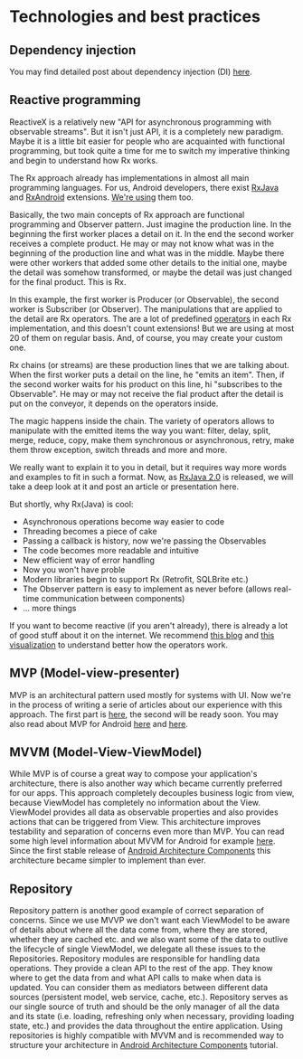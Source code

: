 # Technologies and best practices

## Dependency injection

You may find detailed post about dependency injection (DI) [here][1].

## Reactive programming

ReactiveX is a relatively new "API for asynchronous programming with observable streams". But it isn't just API, it is a completely new paradigm. Maybe it is a little bit easier for people who are acquainted with functional programming, but took quite a time for me to switch my imperative thinking and begin to understand how Rx works.

The Rx approach already has implementations in almost all main programming languages. For us, Android developers, there exist [RxJava][4] and [RxAndroid][5] extensions. [We're using][7] them too.

Basically, the two main concepts of Rx approach are functional programming and Observer pattern. Just imagine the production line. In the beginning the first worker places a detail on it. In the end the second worker receives a complete product. He may or may not know what was in the beginning of the production line and what was in the middle. Maybe there were other workers that added some other details to the initial one, maybe the detail was somehow transformed, or maybe the detail was just changed for the final product. This is Rx.

In this example, the first worker is Producer (or Observable), the second worker is Subscriber (or Observer). The manipulations that are applied to the detail are Rx operators. The are a lot of predefined [operators][3] in each Rx implementation, and this doesn't count extensions! But we are using at most 20 of them on regular basis. And, of course, you may create your custom one.

Rx chains (or streams) are these production lines that we are talking about. When the first worker puts a detail on the line, he "emits an item". Then, if the second worker waits for his product on this line, hi "subscribes to the Observable". He may or may not receive the fial product after the detail is put on the conveyor, it depends on the operators inside.

The magic happens inside the chain. The variety of operators allows to manipulate with the emitted items the way you want: filter, delay, split, merge, reduce, copy, make them synchronous or asynchronous, retry, make them throw exception, switch threads and more and more.

We really want to explain it to you in detail, but it requires way more words and examples to fit in such a format. Now, as [RxJava 2.0][6] is released, we will take a deep look at it and post an article or presentation here.

But shortly, why Rx(Java) is cool:
- Asynchronous operations become way easier to code
- Threading becomes a piece of cake
- Passing a callback is history, now we're passing the Observables
- The code becomes more readable and intuitive
- New efficient way of error handling
- Now you won't have proble
- Modern libraries begin to support Rx (Retrofit, SQLBrite etc.)
- The Observer pattern is easy to implement as never before (allows real-time communication between components)
- ... more things

If you want to become reactive (if you aren't already), there is already a lot of good stuff about it on the internet. We recommend [this blog][8] and [this visualization][9] to understand better how the operators work.

## MVP (Model-view-presenter)
MVP is an architectural pattern used mostly for systems with UI. Now we're in the process of writing a serie of articles about our experience with this approach. The first part is [here][12], the second will be ready soon. You may also read about MVP for Android [here][10] and [here][11].

## MVVM (Model-View-ViewModel)
While MVP is of course a great way to compose your application's architecture, there is also another way which became currently preferred for our apps. This approach completely decouples business logic from view, because ViewModel has completely no information about the View. ViewModel provides all data as observable properties and also provides actions that can be triggered from View. This architecture improves testability and separation of concerns even more than MVP. You can read some high level information about MVVM for Android for example [here][13]. Since the first stable release of [Android Architecture Components][14] this architecture became simpler to implement than ever.

## Repository
Repository pattern is another good example of correct separation of concerns. Since we use MVVP we don't want each ViewModel to be aware of details about where all the data come from, where they are stored, whether they are cached etc. and we also want some of the data to outlive the lifecycle of single ViewModel, we delegate all these issues to the Repositories. Repository modules are responsible for handling data operations. They provide a clean API to the rest of the app. They know where to get the data from and what API calls to make when data is updated. You can consider them as mediators between different data sources (persistent model, web service, cache, etc.). Repository serves as our single source of truth and should be the only manager of all the data and its state (i.e. loading, refreshing only when necessary, providing loading state, etc.) and provides the data throughout the entire application. Using repositories is highly compatible with MVVM and is recommended way to structure your architecture in [Android Architecture Components][14] tutorial.

[1]:  https://github.com/AckeeCZ/android-cookbook/blob/master/DependencyInjection.md
[2]:  http://reactivex.io/
[3]:  http://reactivex.io/documentation/operators.html
[4]:  https://github.com/ReactiveX/RxJava
[5]:  https://github.com/ReactiveX/RxAndroid
[6]:  https://github.com/ReactiveX/RxJava/wiki/What's-different-in-2.0
[7]:  https://github.com/AckeeCZ/android-cookbook/blob/master/KitchenTools.md
[8]:  http://blog.danlew.net/2014/09/15/grokking-rxjava-part-1/
[9]:  http://rxmarbles.com/
[10]: http://antonioleiva.com/mvp-android/
[11]: https://github.com/konmik/konmik.github.io/wiki/Introduction-to-Model-View-Presenter-on-Android
[12]: https://medium.com/ackee/an-introduction-to-mvp-on-android-2fceaa4a11e#.b9fznedux
[13]: https://medium.com/upday-devs/android-architecture-patterns-part-3-model-view-viewmodel-e7eeee76b73b
[14]: https://developer.android.com/topic/libraries/architecture/guide.html
